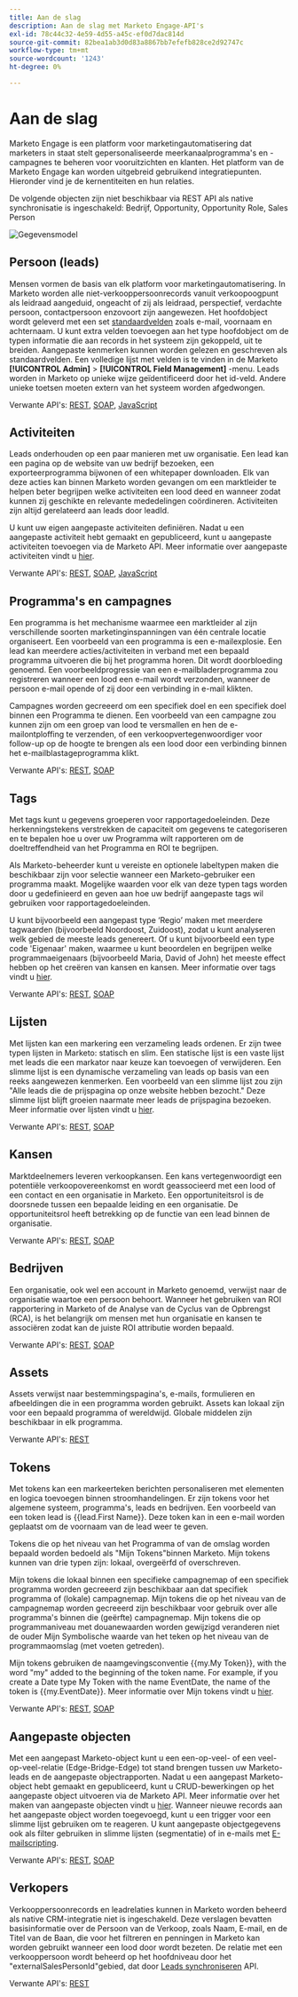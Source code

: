 ```yaml
---
title: Aan de slag
description: Aan de slag met Marketo Engage-API's
exl-id: 78c44c32-4e59-4d55-a45c-ef0d7dac814d
source-git-commit: 82bea1ab3d0d83a8867bb7efefb828ce2d92747c
workflow-type: tm+mt
source-wordcount: '1243'
ht-degree: 0%

---
```


# Aan de slag

Marketo Engage is een platform voor marketingautomatisering dat marketers in staat stelt gepersonaliseerde meerkanaalprogramma&#39;s en -campagnes te beheren voor vooruitzichten en klanten. Het platform van de Marketo Engage kan worden uitgebreid gebruikend integratiepunten. Hieronder vind je de kernentiteiten en hun relaties.

De volgende objecten zijn niet beschikbaar via REST API als native synchronisatie is ingeschakeld: Bedrijf, Opportunity, Opportunity Role, Sales Person

![Gegevensmodel](assets/data_model.png)

## Persoon (leads)

Mensen vormen de basis van elk platform voor marketingautomatisering. In Marketo worden alle niet-verkooppersoonrecords vanuit verkoopoogpunt als leidraad aangeduid, ongeacht of zij als leidraad, perspectief, verdachte persoon, contactpersoon enzovoort zijn aangewezen. Het hoofdobject wordt geleverd met een set [standaardvelden](https://developer.adobe.com/marketo-apis/api/mapi/#tag/Leads/operation/getLeadFieldsUsingGET) zoals e-mail, voornaam en achternaam. U kunt extra velden toevoegen aan het type hoofdobject om de typen informatie die aan records in het systeem zijn gekoppeld, uit te breiden. Aangepaste kenmerken kunnen worden gelezen en geschreven als standaardvelden. Een volledige lijst met velden is te vinden in de Marketo **[!UICONTROL Admin]** > **[!UICONTROL Field Management]** -menu. Leads worden in Marketo op unieke wijze geïdentificeerd door het id-veld. Andere unieke toetsen moeten extern van het systeem worden afgedwongen.

Verwante API&#39;s: [REST](https://developer.adobe.com/marketo-apis/api/mapi/#tag/Leads), [SOAP](soap-api/leads.md), [JavaScript](javascript-api/lead-tracking.md#lead-tracking-api)

## Activiteiten

Leads onderhouden op een paar manieren met uw organisatie. Een lead kan een pagina op de website van uw bedrijf bezoeken, een exporteerprogramma bijwonen of een whitepaper downloaden. Elk van deze acties kan binnen Marketo worden gevangen om een marktleider te helpen beter begrijpen welke activiteiten een lood deed en wanneer zodat kunnen zij geschikte en relevante mededelingen coördineren. Activiteiten zijn altijd gerelateerd aan leads door leadId.

U kunt uw eigen aangepaste activiteiten definiëren. Nadat u een aangepaste activiteit hebt gemaakt en gepubliceerd, kunt u aangepaste activiteiten toevoegen via de Marketo API. Meer informatie over aangepaste activiteiten vindt u [hier](https://experienceleague.adobe.com/en/docs/marketo/using/product-docs/administration/marketo-custom-activities/understanding-custom-activities).

Verwante API&#39;s: [REST](https://developer.adobe.com/marketo-apis/api/mapi/#tag/Activities), [SOAP](soap-api/activities.md), [JavaScript](javascript-api/lead-tracking.md#munchkin-behavior)

## Programma&#39;s en campagnes

Een programma is het mechanisme waarmee een marktleider al zijn verschillende soorten marketinginspanningen van één centrale locatie organiseert. Een voorbeeld van een programma is een e-mailexplosie. Een lead kan meerdere acties/activiteiten in verband met een bepaald programma uitvoeren die bij het programma horen. Dit wordt doorbloeding genoemd. Een voorbeeldprogressie van een e-mailbladerprogramma zou registreren wanneer een lood een e-mail wordt verzonden, wanneer de persoon e-mail opende of zij door een verbinding in e-mail klikten.

Campagnes worden gecreeerd om een specifiek doel en een specifiek doel binnen een Programma te dienen. Een voorbeeld van een campagne zou kunnen zijn om een groep van lood te versmallen en hen de e-mailontploffing te verzenden, of een verkoopvertegenwoordiger voor follow-up op de hoogte te brengen als een lood door een verbinding binnen het e-mailblastageprogramma klikt.

Verwante API&#39;s: [REST](https://developer.adobe.com/marketo-apis/api/mapi/#tag/Campaigns), [SOAP](soap-api/getcampaignsforsource.md)

## Tags

Met tags kunt u gegevens groeperen voor rapportagedoeleinden. Deze herkenningstekens verstrekken de capaciteit om gegevens te categoriseren en te bepalen hoe u over uw Programma wilt rapporteren om de doeltreffendheid van het Programma en ROI te begrijpen.

Als Marketo-beheerder kunt u vereiste en optionele labeltypen maken die beschikbaar zijn voor selectie wanneer een Marketo-gebruiker een programma maakt. Mogelijke waarden voor elk van deze typen tags worden door u gedefinieerd en geven aan hoe uw bedrijf aangepaste tags wil gebruiken voor rapportagedoeleinden.

U kunt bijvoorbeeld een aangepast type ‘Regio’ maken met meerdere tagwaarden (bijvoorbeeld Noordoost, Zuidoost), zodat u kunt analyseren welk gebied de meeste leads genereert. Of u kunt bijvoorbeeld een type code &#39;Eigenaar&#39; maken, waarmee u kunt beoordelen en begrijpen welke programmaeigenaars (bijvoorbeeld Maria, David of John) het meeste effect hebben op het creëren van kansen en kansen. Meer informatie over tags vindt u [hier](https://experienceleague.adobe.com/en/docs/marketo/using/product-docs/core-marketo-concepts/programs/working-with-programs/understanding-tags).

Verwante API&#39;s: [REST](https://developer.adobe.com/marketo-apis/api/asset/), [SOAP](soap-api/gettags.md)

## Lijsten

Met lijsten kan een markering een verzameling leads ordenen. Er zijn twee typen lijsten in Marketo: statisch en slim. Een statische lijst is een vaste lijst met leads die een markator naar keuze kan toevoegen of verwijderen. Een slimme lijst is een dynamische verzameling van leads op basis van een reeks aangewezen kenmerken. Een voorbeeld van een slimme lijst zou zijn &quot;Alle leads die de prijspagina op onze website hebben bezocht.&quot; Deze slimme lijst blijft groeien naarmate meer leads de prijspagina bezoeken. Meer informatie over lijsten vindt u [hier](https://experienceleague.adobe.com/en/docs/marketo/using/home).

Verwante API&#39;s: [REST](https://developer.adobe.com/marketo-apis/api/asset/#tag/Static-Lists), [SOAP](soap-api/getimporttoliststatus.md)

## Kansen

Marktdeelnemers leveren verkoopkansen. Een kans vertegenwoordigt een potentiële verkoopovereenkomst en wordt geassocieerd met een lood of een contact en een organisatie in Marketo. Een opportuniteitsrol is de doorsnede tussen een bepaalde leiding en een organisatie. De opportuniteitsrol heeft betrekking op de functie van een lead binnen de organisatie.

Verwante API&#39;s: [REST](https://developer.adobe.com/marketo-apis/api/mapi/#tag/Opportunities), [SOAP](soap-api/getmobjects.md)

## Bedrijven

Een organisatie, ook wel een account in Marketo genoemd, verwijst naar de organisatie waartoe een persoon behoort. Wanneer het gebruiken van ROI rapportering in Marketo of de Analyse van de Cyclus van de Opbrengst (RCA), is het belangrijk om mensen met hun organisatie en kansen te associëren zodat kan de juiste ROI attributie worden bepaald.

Verwante API&#39;s: [REST](https://developer.adobe.com/marketo-apis/api/mapi/#tag/Companies), [SOAP](soap-api/leads.md)

## Assets

Assets verwijst naar bestemmingspagina&#39;s, e-mails, formulieren en afbeeldingen die in een programma worden gebruikt. Assets kan lokaal zijn voor een bepaald programma of wereldwijd. Globale middelen zijn beschikbaar in elk programma.

Verwante API&#39;s: [REST](https://developer.adobe.com/marketo-apis/api/asset/)

## Tokens

Met tokens kan een markeerteken berichten personaliseren met elementen en logica toevoegen binnen stroomhandelingen. Er zijn tokens voor het algemene systeem, programma&#39;s, leads en bedrijven. Een voorbeeld van een token lead is {{lead.First Name}}. Deze token kan in een e-mail worden geplaatst om de voornaam van de lead weer te geven.

Tokens die op het niveau van het Programma of van de omslag worden bepaald worden bedoeld als &quot;Mijn Tokens&quot;binnen Marketo. Mijn tokens kunnen van drie typen zijn: lokaal, overgeërfd of overschreven.

Mijn tokens die lokaal binnen een specifieke campagnemap of een specifiek programma worden gecreeerd zijn beschikbaar aan dat specifiek programma of (lokale) campagnemap. Mijn tokens die op het niveau van de campagnemap worden gecreeerd zijn beschikbaar voor gebruik over alle programma&#39;s binnen die (geërfte) campagnemap. Mijn tokens die op programmaniveau met douanewaarden worden gewijzigd veranderen niet de ouder Mijn Symbolische waarde van het teken op het niveau van de programmaomslag (met voeten getreden).

Mijn tokens gebruiken de naamgevingsconventie {{my.My Token}}, with the word "my" added to the beginning of the token name. For example, if you create a Date type My Token with the name EventDate, the name of the token is {{my.EventDate}}. Meer informatie over Mijn tokens vindt u [hier](https://experienceleague.adobe.com/en/docs/marketo/using/product-docs/core-marketo-concepts/programs/tokens/understanding-my-tokens-in-a-program).

Verwante API&#39;s: [REST](https://developer.adobe.com/marketo-apis/api/asset/#tag/Tokens), [SOAP](soap-api/getcampaignsforsource.md)

## Aangepaste objecten

Met een aangepast Marketo-object kunt u een een-op-veel- of een veel-op-veel-relatie (Edge-Bridge-Edge) tot stand brengen tussen uw Marketo-leads en de aangepaste objectrapporten. Nadat u een aangepast Marketo-object hebt gemaakt en gepubliceerd, kunt u CRUD-bewerkingen op het aangepaste object uitvoeren via de Marketo API. Meer informatie over het maken van aangepaste objecten vindt u [hier](https://experienceleague.adobe.com/en/docs/marketo/using/home). Wanneer nieuwe records aan het aangepaste object worden toegevoegd, kunt u een trigger voor een slimme lijst gebruiken om te reageren. U kunt aangepaste objectgegevens ook als filter gebruiken in slimme lijsten (segmentatie) of in e-mails met [E-mailscripting](email-scripting.md).

Verwante API&#39;s: [REST](https://developer.adobe.com/marketo-apis/api/mapi/#tag/Custom-Objects), [SOAP](soap-api/custom-objects.md)

## Verkopers

Verkooppersoonrecords en leadrelaties kunnen in Marketo worden beheerd als native CRM-integratie niet is ingeschakeld. Deze verslagen bevatten basisinformatie over de Persoon van de Verkoop, zoals Naam, E-mail, en de Titel van de Baan, die voor het filtreren en penningen in Marketo kan worden gebruikt wanneer een lood door wordt bezeten. De relatie met een verkooppersoon wordt beheerd op het hoofdniveau door het &quot;externalSalesPersonId&quot;gebied, dat door [Leads synchroniseren](https://developer.adobe.com/marketo-apis/api/mapi/#tag/Leads/operation/syncLeadUsingPOST) API.

Verwante API&#39;s: [REST](https://developer.adobe.com/marketo-apis/api/mapi/#tag/Sales-Persons)
